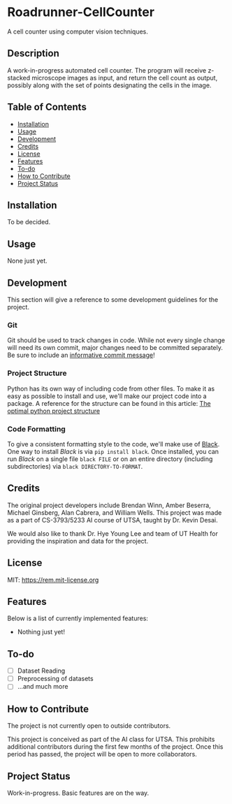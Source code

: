 # Roadrunner-CellCounter
A cell counter using computer vision techniques. 

## Description

A work-in-progress automated cell counter. The program will receive z-stacked
microscope images as input, and return the cell count as output, possibly along
with the set of points designating the cells in the image.

## Table of Contents

- [Installation](#installation)
- [Usage](#usage)
- [Development](#development)
- [Credits](#credits)
- [License](#license)
- [Features](#features)
- [To-do](#to-do)
- [How to Contribute](#how-to-contribute)
- [Project Status](#project-status)

## Installation

To be decided.

## Usage

None just yet.

## Development

This section will give a reference to some development guidelines for the project.

### Git

Git should be used to track changes in code. While not every single change will
need its own commit, major changes need to be committed separately. Be sure to include an 
[informative commit message](https://www.freecodecamp.org/news/writing-good-commit-messages-a-practical-guide/)!

### Project Structure

Python has its own way of including code from other files. To make it as easy
as possible to install and use, we'll make our project code into a package.
A reference for the structure can be found in this article: 
[The optimal python project structure](https://awaywithideas.com/the-optimal-python-project-structure/)

### Code Formatting

To give a consistent formatting style to the code, we'll make use of [Black](https://github.com/psf/black).
One way to install *Black* is via `pip install black`. Once installed, you can
run *Black* on a single file `black FILE` or on an entire directory (including
subdirectories) via `black DIRECTORY-TO-FORMAT`.

## Credits

The original project developers include Brendan Winn, Amber Beserra, Michael
Ginsberg, Alan Cabrera, and William Wells. This project was made as a part of
CS-3793/5233 AI course of UTSA, taught by Dr. Kevin Desai. 

We would also like to thank Dr. Hye Young Lee and team of UT Health for
providing the inspiration and data for the project.

## License

MIT: <https://rem.mit-license.org>

## Features

Below is a list of currently implemented features:

- Nothing just yet!

## To-do

- [ ] Dataset Reading
- [ ] Preprocessing of datasets
- [ ] ...and much more

## How to Contribute

The project is not currently open to outside contributors.

This project is conceived as part of the AI class for UTSA. This prohibits
additional contributors during the first few months of the project. Once this
period has passed, the project will be open to more collaborators.

## Project Status

Work-in-progress. Basic features are on the way.
